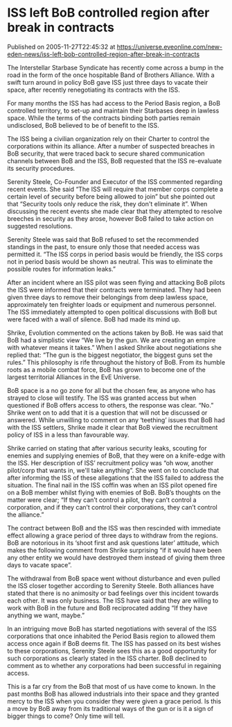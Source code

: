 # ISS left BoB controlled region after break in contracts
Published on 2005-11-27T22:45:32 at https://universe.eveonline.com/new-eden-news/iss-left-bob-controlled-region-after-break-in-contracts

The Interstellar Starbase Syndicate has recently come across a bump in the road in the form of the once hospitable Band of Brothers Alliance. With a swift turn around in policy BoB gave ISS just three days to vacate their space, after recently renegotiating its contracts with the ISS. 

For many months the ISS has had access to the Period Basis region, a BoB controlled territory, to set-up and maintain their Starbases deep in lawless space. While the terms of the contracts binding both parties remain undisclosed, BoB believed to be of benefit to the ISS. 

The ISS being a civilian organization rely on their Charter to control the corporations within its alliance. After a number of suspected breaches in BoB security, that were traced back to secure shared communication channels between BoB and the ISS, BoB requested that the ISS re-evaluate its security procedures. 

Serenity Steele, Co-Founder and Executor of the ISS commented regarding recent events. She said “The ISS will require that member corps complete a certain level of security before being allowed to join” but she pointed out that “Security tools only reduce the risk, they don't eliminate it”. When discussing the recent events she made clear that they attempted to resolve breeches in security as they arose, however BoB failed to take action on suggested resolutions. 

Serenity Steele was said that BoB refused to set the recommended standings in the past, to ensure only those that needed access was permitted it. “The ISS corps in period basis would be friendly, the ISS corps not in period basis would be shown as neutral. This was to eliminate the possible routes for information leaks.” 

After an incident where an ISS pilot was seen flying and attacking BoB pilots the ISS were informed that their contracts were terminated. They had been given three days to remove their belongings from deep lawless space, approximately ten freighter loads or equipment and numerous personnel. The ISS immediately attempted to open political discussions with BoB but were faced with a wall of silence. BoB had made its mind up. 

Shrike, Evolution commented on the actions taken by BoB. He was said that BoB had a simplistic view “We live by the gun. We are creating an empire with whatever means it takes.” When I asked Shrike about negotiations she replied that: “The gun is the biggest negotiator, the biggest guns set the rules.” This philosophy is rife throughout the history of BoB. From its humble roots as a mobile combat force, BoB has grown to become one of the largest territorial Alliances in the EvE Universe. 

BoB space is a no go zone for all but the chosen few, as anyone who has strayed to close will testify. The ISS was granted access but when questioned if BoB offers access to others, the response was clear. “No.” Shrike went on to add that it is a question that will not be discussed or answered. While unwilling to comment on any ‘teething’ issues that BoB had with the ISS settlers, Shrike made it clear that BoB viewed the recruitment policy of ISS in a less than favourable way. 

Shrike carried on stating that after various security leaks, scouting for enemies and supplying enemies of BoB, that they were on a knife-edge with the ISS. Her description of ISS’ recruitment policy was “oh wow, another pilot/corp that wants in, we'll take anything”. She went on to conclude that after informing the ISS of these allegations that the ISS failed to address the situation. The final nail in the ISS coffin was when an ISS pilot opened fire on a BoB member whilst flying with enemies of BoB. BoB’s thoughts on the matter were clear; “If they can’t control a pilot, they can’t control a corporation, and if they can’t control their corporations, they can’t control the alliance.” 

The contract between BoB and the ISS was then rescinded with immediate effect allowing a grace period of three days to withdraw from the regions. BoB are notorious in its ‘shoot first and ask questions later’ attitude, which makes the following comment from Shrike surprising “if it would have been any other entity we would have destroyed them instead of giving them three days to vacate space”. 

The withdrawal from BoB space went without disturbance and even pulled the ISS closer together according to Serenity Steele. Both alliances have stated that there is no animosity or bad feelings over this incident towards each other. It was only business. The ISS have said that they are willing to work with BoB in the future and BoB reciprocated adding “If they have anything we want, maybe.” 

In an intriguing move BoB has started negotiations with several of the ISS corporations that once inhabited the Period Basis region to allowed them access once again if BoB deems fit. The ISS has passed on its best wishes to these corporations, Serenity Steele sees this as a good opportunity for such corporations as clearly stated in the ISS charter. BoB declined to comment as to whether any corporations had been successful in regaining access. 

This is a far cry from the BoB that most of us have come to known. In the past months BoB has allowed industrials into their space and they granted mercy to the ISS when you consider they were given a grace period. Is this a move by BoB away from its traditional ways of the gun or is it a sign of bigger things to come? Only time will tell.
